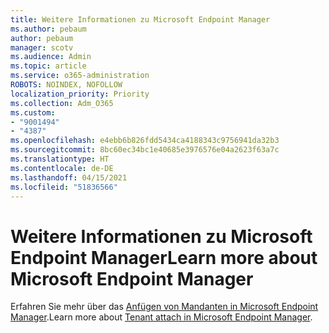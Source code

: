 ```yaml
---
title: Weitere Informationen zu Microsoft Endpoint Manager
ms.author: pebaum
author: pebaum
manager: scotv
ms.audience: Admin
ms.topic: article
ms.service: o365-administration
ROBOTS: NOINDEX, NOFOLLOW
localization_priority: Priority
ms.collection: Adm_O365
ms.custom:
- "9001494"
- "4387"
ms.openlocfilehash: e4ebb6b826fdd5434ca4188343c9756941da32b3
ms.sourcegitcommit: 8bc60ec34bc1e40685e3976576e04a2623f63a7c
ms.translationtype: HT
ms.contentlocale: de-DE
ms.lasthandoff: 04/15/2021
ms.locfileid: "51836566"
---
```

# <a name="learn-more-about-microsoft-endpoint-manager"></a><span data-ttu-id="db99f-102">Weitere Informationen zu Microsoft Endpoint Manager</span><span class="sxs-lookup"><span data-stu-id="db99f-102">Learn more about Microsoft Endpoint Manager</span></span>

<span data-ttu-id="db99f-103">Erfahren Sie mehr über das [Anfügen von Mandanten in Microsoft Endpoint Manager](https://docs.microsoft.com/configmgr/tenant-attach/).</span><span class="sxs-lookup"><span data-stu-id="db99f-103">Learn more about [Tenant attach in Microsoft Endpoint Manager](https://docs.microsoft.com/configmgr/tenant-attach/).</span></span>
